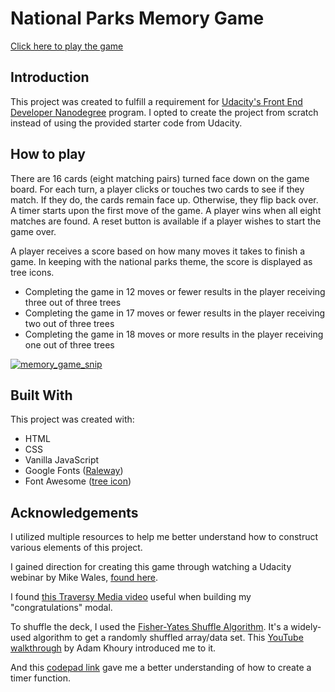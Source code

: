# National Parks Memory Game
[Click here to play the game](https://mattdahlseid.github.io/national-parks-memory-game/)

## Introduction
This project was created to fulfill a requirement for [Udacity's Front End Developer Nanodegree](https://www.udacity.com/course/front-end-web-developer-nanodegree--nd001) program. I opted to create the project from scratch instead of using the provided starter code from Udacity.

## How to play
There are 16 cards (eight matching pairs) turned face down on the game board. For each turn, a player clicks or touches two cards to see if they match. If they do, the cards remain face up. Otherwise, they flip back over. A timer starts upon the first move of the game. A player wins when all eight matches are found. A reset button is available if a player wishes to start the game over.

A player receives a score based on how many moves it takes to finish a game. In keeping with the national parks theme, the score is displayed as tree icons.
* Completing the game in 12 moves or fewer results in the player receiving three out of three trees
* Completing the game in 17 moves or fewer results in the player receiving two out of three trees
* Completing the game in 18 moves or more results in the player receiving one out of three trees

<a href="https://ibb.co/dBJxky"><img src="https://preview.ibb.co/meqosd/memory_game_snip.png" alt="memory_game_snip" border="0"></a>

## Built With
This project was created with:
* HTML
* CSS 
* Vanilla JavaScript
* Google Fonts ([Raleway](https://fonts.google.com/specimen/Raleway))
* Font Awesome ([tree icon](https://fontawesome.com/icons/tree?style=solid))

## Acknowledgements
I utilized multiple resources to help me better understand how to construct various elements of this project.

I gained direction for creating this game through watching a Udacity webinar by Mike Wales, [found here](https://www.youtube.com/watch?v=_rUH-sEs68Y).

I found [this Traversy Media video](https://www.youtube.com/watch?v=6ophW7Ask_0) useful when building my "congratulations" modal.

To shuffle the deck, I used the [Fisher-Yates Shuffle Algorithm](https://bost.ocks.org/mike/shuffle/). It's a widely-used algorithm to get a randomly shuffled array/data set. This [YouTube walkthrough](https://www.youtube.com/watch?v=tLxBwSL3lPQ&feature=youtu.be) by Adam Khoury introduced me to it. 

And this [codepad link](https://codepad.co/snippet/YMYUDYgr) gave me a better understanding of how to create a timer function.
